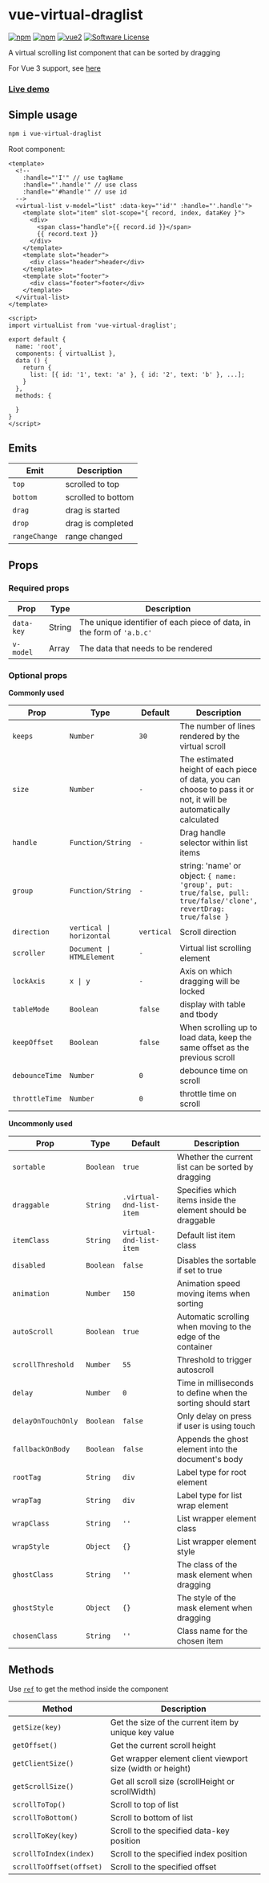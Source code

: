 # vue-virtual-draglist

[![npm](https://img.shields.io/npm/v/vue-virtual-draglist.svg)](https://www.npmjs.com/package/vue-virtual-draglist) [![npm](https://img.shields.io/npm/dm/vue-virtual-draglist.svg)](https://www.npmjs.com/package/vue-virtual-draglist) [![vue2](https://img.shields.io/badge/vue-2.x-brightgreen.svg)](https://vuejs.org/) [![Software License](https://img.shields.io/badge/license-MIT-brightgreen.svg)](LICENSE)

A virtual scrolling list component that can be sorted by dragging

For Vue 3 support, see [here](https://github.com/mfuu/vue3-virtual-drag-list)

### [Live demo](https://mfuu.github.io/vue-virtual-drag-list/)

## Simple usage

```bash
npm i vue-virtual-draglist
```

Root component:

```vue
<template>
  <!--
    :handle="'I'" // use tagName 
    :handle="'.handle'" // use class
    :handle="'#handle'" // use id
  -->
  <virtual-list v-model="list" :data-key="'id'" :handle="'.handle'">
    <template slot="item" slot-scope="{ record, index, dataKey }">
      <div>
        <span class="handle">{{ record.id }}</span>
        {{ record.text }}
      </div>
    </template>
    <template slot="header">
      <div class="header">header</div>
    </template>
    <template slot="footer">
      <div class="footer">footer</div>
    </template>
  </virtual-list>
</template>

<script>
import virtualList from 'vue-virtual-draglist';

export default {
  name: 'root',
  components: { virtualList },
  data () {
    return {
      list: [{ id: '1', text: 'a' }, { id: '2', text: 'b' }, ...];
    }
  },
  methods: {

  }
}
</script>
```

## Emits

| **Emit**      | **Description**    |
| ------------- | ------------------ |
| `top`         | scrolled to top    |
| `bottom`      | scrolled to bottom |
| `drag`        | drag is started    |
| `drop`        | drag is completed  |
| `rangeChange` | range changed      |

## Props

### Required props

| **Prop**   | **Type** | **Description**                                                       |
| ---------- | -------- | --------------------------------------------------------------------- |
| `data-key` | String   | The unique identifier of each piece of data, in the form of `'a.b.c'` |
| `v-model`  | Array    | The data that needs to be rendered                                    |

### Optional props

**Commonly used**

| **Prop**       | **Type**                  | **Default** | **Description**                                                                                                   |
| -------------- | ------------------------- | ----------- | ----------------------------------------------------------------------------------------------------------------- |
| `keeps`        | `Number`                  | `30`        | The number of lines rendered by the virtual scroll                                                                |
| `size`         | `Number`                  | `-`         | The estimated height of each piece of data, you can choose to pass it or not, it will be automatically calculated |
| `handle`       | `Function/String`         | `-`         | Drag handle selector within list items                                                                            |
| `group`        | `Function/String`         | `-`         | string: 'name' or object: `{ name: 'group', put: true/false, pull: true/false/'clone', revertDrag: true/false }`  |
| `direction`    | `vertical \| horizontal`  | `vertical`  | Scroll direction                                                                                                  |
| `scroller`     | `Document \| HTMLElement` | `-`         | Virtual list scrolling element                                                                                    |
| `lockAxis`     | `x \| y`                  | `-`         | Axis on which dragging will be locked                                                                             |
| `tableMode`    | `Boolean`                 | `false`     | display with table and tbody                                                                                      |
| `keepOffset`   | `Boolean`                 | `false`     | When scrolling up to load data, keep the same offset as the previous scroll                                       |
| `debounceTime` | `Number`                  | `0`         | debounce time on scroll                                                                                           |
| `throttleTime` | `Number`                  | `0`         | throttle time on scroll                                                                                           |

**Uncommonly used**

| **Prop**           | **Type**  | **Default**              | **Description**                                              |
| ------------------ | --------- | ------------------------ | ------------------------------------------------------------ |
| `sortable`         | `Boolean` | `true`                   | Whether the current list can be sorted by dragging           |
| `draggable`        | `String`  | `.virtual-dnd-list-item` | Specifies which items inside the element should be draggable |
| `itemClass`        | `String`  | `virtual-dnd-list-item`  | Default list item class                                      |
| `disabled`         | `Boolean` | `false`                  | Disables the sortable if set to true                         |
| `animation`        | `Number`  | `150`                    | Animation speed moving items when sorting                    |
| `autoScroll`       | `Boolean` | `true`                   | Automatic scrolling when moving to the edge of the container |
| `scrollThreshold`  | `Number`  | `55`                     | Threshold to trigger autoscroll                              |
| `delay`            | `Number`  | `0`                      | Time in milliseconds to define when the sorting should start |
| `delayOnTouchOnly` | `Boolean` | `false`                  | Only delay on press if user is using touch                   |
| `fallbackOnBody`   | `Boolean` | `false`                  | Appends the ghost element into the document's body           |
| `rootTag`          | `String`  | `div`                    | Label type for root element                                  |
| `wrapTag`          | `String`  | `div`                    | Label type for list wrap element                             |
| `wrapClass`        | `String`  | `''`                     | List wrapper element class                                   |
| `wrapStyle`        | `Object`  | `{}`                     | List wrapper element style                                   |
| `ghostClass`       | `String`  | `''`                     | The class of the mask element when dragging                  |
| `ghostStyle`       | `Object`  | `{}`                     | The style of the mask element when dragging                  |
| `chosenClass`      | `String`  | `''`                     | Class name for the chosen item                               |

## Methods

Use <code><a href="https://vuejs.org/v2/guide/components-edge-cases.html#Accessing-Child-Component-Instances-amp-Child-Elements">ref</a></code> to get the method inside the component

| **Method**               | **Description**                                            |
| ------------------------ | ---------------------------------------------------------- |
| `getSize(key)`           | Get the size of the current item by unique key value       |
| `getOffset()`            | Get the current scroll height                              |
| `getClientSize()`        | Get wrapper element client viewport size (width or height) |
| `getScrollSize()`        | Get all scroll size (scrollHeight or scrollWidth)          |
| `scrollToTop()`          | Scroll to top of list                                      |
| `scrollToBottom()`       | Scroll to bottom of list                                   |
| `scrollToKey(key)`       | Scroll to the specified data-key position                  |
| `scrollToIndex(index)`   | Scroll to the specified index position                     |
| `scrollToOffset(offset)` | Scroll to the specified offset                             |
